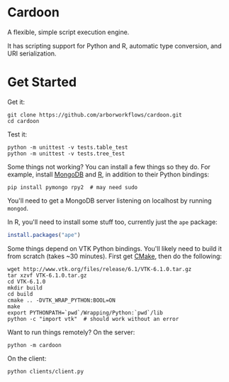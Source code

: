 Cardoon
=======

A flexible, simple script execution engine.

It has scripting support for Python and R, automatic type conversion, and URI serialization.

Get Started
===========

Get it:
```
git clone https://github.com/arborworkflows/cardoon.git
cd cardoon
```

Test it:
```
python -m unittest -v tests.table_test
python -m unittest -v tests.tree_test
```

Some things not working? You can install a few things so they do.
For example, install [MongoDB](http://www.mongodb.org/) and [R](http://www.r-project.org/),
in addition to their Python bindings:
```
pip install pymongo rpy2  # may need sudo
```
You'll need to get a MongoDB server listening on localhost by running `mongod`.

In R, you'll need to install some stuff too, currently just the `ape` package:
```r
install.packages("ape")
```

Some things depend on VTK Python bindings. You'll likely need to build it from scratch (takes ~30 minutes).
First get [CMake](http://www.cmake.org/), then do the following:
```
wget http://www.vtk.org/files/release/6.1/VTK-6.1.0.tar.gz
tar xzvf VTK-6.1.0.tar.gz
cd VTK-6.1.0
mkdir build
cd build
cmake .. -DVTK_WRAP_PYTHON:BOOL=ON
make
export PYTHONPATH=`pwd`/Wrapping/Python:`pwd`/lib
python -c "import vtk"  # should work without an error
```

Want to run things remotely? On the server:
```
python -m cardoon
```

On the client:
```
python clients/client.py
```
